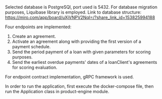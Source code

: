 Selected database is PostgreSQl, port used is 5432. For database migration purposes, Liquibase library is employed.
Link to database structure: https://miro.com/app/board/uXjVNPV2NqI=/?share_link_id=153825994188

Four endpoints are implemented:
<ol>
    <li>
        Create an agreement.
    </li>
    <li>
        Activate an agreement along with providing the first version of a payment schedule.
    </li>
    <li>
        Send the period payment of a loan with given parameters for scoring purposes.
    </li>
    <li>
        Send the earliest overdue payments' dates of a loanClient's agreements for scoring evaluation.
    </li>
</ol>

For endpoint contract implementation, gRPC framework is used.

In order to run the application, first execute the docker-compose file,
then run the Application class in product-engine module.